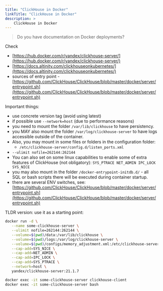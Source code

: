 ```yaml
---
title: "ClickHouse in Docker"
linkTitle: "ClickHouse in Docker"
description: >
    ClickHouse in Docker
---
```

> Do you have documentation on Docker deployments?

Check

* [https://hub.docker.com/r/yandex/clickhouse-server/](https://hub.docker.com/r/yandex/clickhouse-server/)
* [https://docs.altinity.com/clickhouseonkubernetes/](https://docs.altinity.com/clickhouseonkubernetes/)
* sources of entry point - [https://github.com/ClickHouse/ClickHouse/blob/master/docker/server/entrypoint.sh](https://github.com/ClickHouse/ClickHouse/blob/master/docker/server/entrypoint.sh)

Important things:

* use concrete version tag (avoid using latest)
* if possible use `--network=host` (due to performance reasons)
* you need to mount the folder `/var/lib/clickhouse` to have persistency.
* you MAY also mount the folder `/var/log/clickhouse-server` to have logs accessible outside of the container.
* Also, you may mount in some files or folders in the configuration folder:
  * `/etc/clickhouse-server/config.d/listen_ports.xml`
* `--ulimit nofile=262144:262144`
* You can also set on some linux capabilities to enable some of extra features of ClickHouse (not obligatory): `SYS_PTRACE NET_ADMIN IPC_LOCK SYS_NICE`
* you may also mount in the folder `/docker-entrypoint-initdb.d/` - all SQL or bash scripts there will be executed during container startup.
* there are several ENV switches, see: [https://github.com/ClickHouse/ClickHouse/blob/master/docker/server/entrypoint.sh](https://github.com/ClickHouse/ClickHouse/blob/master/docker/server/entrypoint.sh)

TLDR version: use it as a starting point:

```bash
docker run -d \
   --name some-clickhouse-server \
   --ulimit nofile=262144:262144 \
   --volume=$(pwd)/data:/var/lib/clickhouse \
   --volume=$(pwd)/logs:/var/log/clickhouse-server \
   --volume=$(pwd)/configs/memory_adjustment.xml:/etc/clickhouse-server/config.d/memory_adjustment.xml \
   --cap-add=SYS_NICE \
   --cap-add=NET_ADMIN \
   --cap-add=IPC_LOCK \
   --cap-add=SYS_PTRACE \
   --network=host \
   yandex/clickhouse-server:21.1.7

docker exec -it some-clickhouse-server clickhouse-client
docker exec -it some-clickhouse-server bash
```
